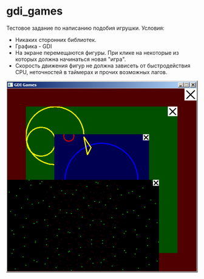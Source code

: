 # gdi_games

Тестовое задание по написанию подобия игрушки.
Условия:
- Никаких сторонних библиотек.
- Графика - GDI
- На экране перемещаются фигуры. При клике на некоторые из которых должна начинаться новая "игра".
- Скорость движения фигур не должна зависеть от быстродействия CPU, неточностей в таймерах и прочих возможных лагов.

![Alt text](https://github.com/kdpdev/gdi_games/blob/master/screenshot.png?raw=true "Screenshot")
